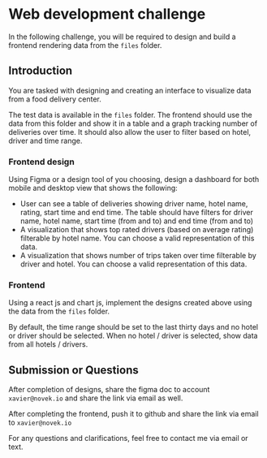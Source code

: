 # Web development challenge
In the following challenge, you will be required to design and build a frontend rendering data from the `files` folder.

## Introduction
You are tasked with designing and creating an interface  to visualize data from a food delivery center.

The test data is available in the `files` folder.
The frontend should use the data from this folder and show it in a table and a graph tracking number of deliveries over time. It should also allow the user to filter based on hotel, driver and time range.


### Frontend design

Using Figma or a design tool of you choosing, design a dashboard for both mobile and desktop view that shows the following:
- User can see a table of deliveries showing driver name, hotel name, rating, start time and end time. The table should have filters for driver name, hotel name, start time (from and to) and end time (from and to)
- A visualization that shows top rated drivers (based on average rating) filterable by hotel name. You can choose a valid representation of this data.
- A visualization that shows number of trips taken over time filterable by driver and hotel. You can choose a valid representation of this data.

### Frontend

Using a react js and chart js, implement the designs created above using the data from the `files` folder.

 By default, the time range should be set to the last thirty days and no hotel or driver should be selected. When no hotel / driver is selected, show data from all hotels / drivers.


## Submission or Questions
After completion of designs, share the figma doc to account `xavier@novek.io` and share the link via email as well.

After completing the frontend, push it to github and share the link via email to `xavier@novek.io`

For any questions and clarifications, feel free to contact me via email or text.
